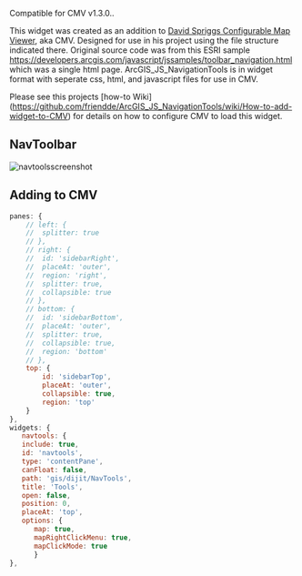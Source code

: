 Compatible for CMV v1.3.0..

This widget was created as an addition to [David Spriggs Configurable Map Viewer](https://github.com/DavidSpriggs/ConfigurableViewerJSAPI), aka CMV. Designed for use in his project using the file structure indicated there. Original source code was from this ESRI sample https://developers.arcgis.com/javascript/jssamples/toolbar_navigation.html which was a single html page. ArcGIS_JS_NavigationTools is in widget format with seperate css, html, and javascript files for use in CMV.

Please see this projects [how-to Wiki] (https://github.com/friendde/ArcGIS_JS_NavigationTools/wiki/How-to-add-widget-to-CMV) for details on how to configure CMV to load this widget.

## NavToolbar

![navtoolsscreenshot](https://cloud.githubusercontent.com/assets/7818309/4076966/d57254fe-2ebe-11e4-9590-2988bf24bd38.JPG)

## Adding to CMV
```javascript
panes: {
	// left: {
	// 	splitter: true
	// },
	// right: {
	// 	id: 'sidebarRight',
	// 	placeAt: 'outer',
	// 	region: 'right',
	// 	splitter: true,
	// 	collapsible: true
	// },
	// bottom: {
	// 	id: 'sidebarBottom',
	// 	placeAt: 'outer',
	// 	splitter: true,
	// 	collapsible: true,
	// 	region: 'bottom'
	// },
	top: {
		id: 'sidebarTop',
		placeAt: 'outer',
		collapsible: true,
		region: 'top'
	}
},
widgets: {
   navtools: {
   include: true,
   id: 'navtools',
   type: 'contentPane',
   canFloat: false,
   path: 'gis/dijit/NavTools',
   title: 'Tools',
   open: false,
   position: 0,
   placeAt: 'top',
   options: {
      map: true,
      mapRightClickMenu: true,
      mapClickMode: true
      }
},
```
